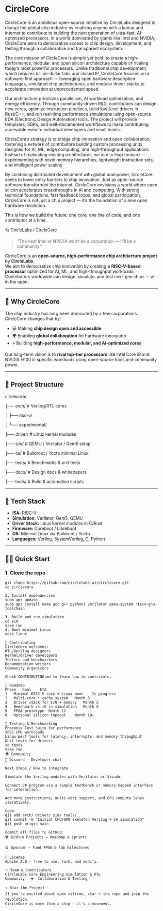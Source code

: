 # CircleCore
CircleCore is an ambitious open-source initiative by CircleLabs designed to disrupt the global chip industry by enabling anyone with a laptop and internet to contribute to building the next generation of ultra-fast, AI-optimized processors. In a world dominated by giants like Intel and NVIDIA, CircleCore aims to democratize access to chip design, development, and testing through a collaborative and transparent ecosystem.

The core mission of CircleCore is simple yet bold: to create a high-performance, modular, and open silicon architecture capable of rivaling today’s most powerful processors. Unlike traditional chip development, which requires billion-dollar fabs and closed IP, CircleCore focuses on a software-first approach — leveraging open hardware description languages, simulated chip architectures, and modular driver stacks to accelerate innovation at unprecedented speed.

Our architecture prioritizes parallelism, AI workload optimization, and energy efficiency. Through community-driven R&D, contributors can design new cores, optimize instruction pipelines, build low-level drivers in Rust/C++, and run real-time performance simulations using open-source EDA (Electronic Design Automation) tools. The project will provide templates, SDKs, and well-documented workflows to make contributing accessible even to individual developers and small teams.

CircleCore’s strategy is to bridge chip innovation and open collaboration, fostering a network of contributors building custom processing units designed for AI, ML, edge computing, and high-throughput applications. Instead of replicating existing architectures, we aim to leap forward — experimenting with novel memory hierarchies, lightweight instruction sets, and intelligent power scaling.

By combining distributed development with global brainpower, CircleCore seeks to lower entry barriers to chip innovation. Just as open-source software transformed the internet, CircleCore envisions a world where open silicon accelerates breakthroughs in AI and computing. With strong technical foundations, fast feedback loops, and global participation, CircleCore is not just a chip project — it’s the foundation of a new open hardware revolution.

This is how we build the future: one core, one line of code, and one contributor at a time.


🪐 CircleLabs / CircleCore

> "The next Intel or NVIDIA won’t be a corporation — it’ll be a community."

CircleCore is an **open-source, high-performance chip architecture project** by **CircleLabs**.  
We aim to democratize chip innovation by creating a **RISC-V-based processor** optimized for AI, ML, and high-throughput workloads. Contributors worldwide can design, simulate, and test next-gen chips — all in the open.

---

## 🚀 Why CircleCore

The chip industry has long been dominated by a few corporations. CircleCore changes that by:

- 💻 Making **chip design open and accessible**  
- 🌍 Enabling **global collaboration** for hardware innovation  
- ⚡ Building **high-performance, modular, and AI-optimized cores**  

Our long-term vision is to **rival top-tier processors** like Intel Core i9 and NVIDIA H100 in specific workloads using open-source tools and community power.

---

## 🧭 Project Structure

circlecore/

├── arch/               # Verilog/RTL cores

│   ├── risc-v/

│   └── experimental/

├── driver/             # Linux kernel modules

├── sim/                # QEMU / Verilator / Gem5 setup

├── os/                 # Buildroot / Yocto minimal Linux

├── tests/              # Benchmarks & unit tests

├── docs/               # Design docs & whitepapers

├── tools/              # Build & automation scripts

---

## 🧰 Tech Stack

- **ISA:** RISC-V  
- **Simulation:** Verilator, Gem5, QEMU  
- **Driver Stack:** Linux kernel modules in C/Rust  
- **Firmware:** Coreboot / Libreboot  
- **OS:** Minimal Linux via Buildroot / Yocto  
- **Languages:** Verilog, SystemVerilog, C, Python  

---

## 🧑‍💻 Quick Start

### 1. Clone the repo
```
git clone https://github.com/circlelabs-ai/circlecore.git
cd circlecore

2. Install dependencies
sudo apt update
sudo apt install make gcc g++ python3 verilator qemu-system riscv-gnu-toolchain

3. Build and run simulation
cd sim
make run
4. Boot minimal Linux
make linux

🤝 Contributing
CircleCore welcomes:
RTL/Verilog designers
Kernel/driver developers
Testers and benchmarkers
Documentation writers
Community organizers

Check CONTRIBUTING.md to learn how to contribute.

🧪 Roadmap
Phase	Goal	ETA
1	Minimal RISC-V core + Linux boot	In progress
2	Multi-core + cache system	Month 3
3	Driver stack for I/O + memory	Month 5
4	Benchmark vs i9 in simulation	Month 8
5	FPGA prototype	Month 12
6	Optional silicon tapeout	Month 18+

🧪 Testing & Benchmarking
Phoronix Test Suite for performance
SPEC CPU workloads
Linux perf tools for latency, interrupts, and memory throughput
Unit tests for drivers
cd tests
make run
🌍 Community
💬 Discord — Developer chat

Next Steps / How to Integrate

Simulate the Verilog modules with Verilator or Vivado.

Connect C# program via a simple testbench or memory-mapped interface for interaction.

Add more instructions, multi-core support, and GPU compute lanes iteratively.

Code:
git add arch/ driver/ sim/ tools/
git commit -m "Initial CPU/GPU skeleton Verilog + C# simulation"
git push origin main

Commit all files to GitHub:
🛠️ GitHub Projects — Roadmap & sprints

🪙 Sponsor — Fund FPGA & fab milestones

📜 License
Apache 2.0 — free to use, fork, and modify.

✨ Team & Contributors
CircleLabs Core	Engineering	Simulation & RTL
Community	❤️	Collaboration & Testing

⭐ Star the Project
If you’re excited about open silicon, star ⭐ the repo and join the revolution.
CircleCore is more than a chip — it’s a movement.
